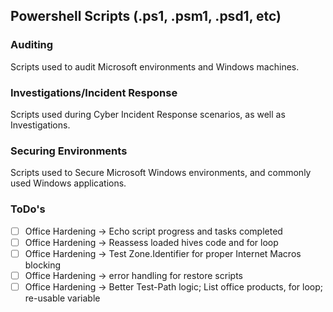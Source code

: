 ## Powershell Scripts (.ps1, .psm1, .psd1, etc)



### Auditing
Scripts used to audit Microsoft environments and Windows machines. 

### Investigations/Incident Response
Scripts used during Cyber Incident Response scenarios, as well as Investigations. 


### Securing Environments
Scripts used to Secure Microsoft Windows environments, and commonly used Windows applications.




### ToDo's
- [ ] Office Hardening -> Echo script progress and tasks completed
- [ ] Office Hardening -> Reassess loaded hives code and for loop
- [ ] Office Hardening -> Test Zone.Identifier for proper Internet Macros blocking
- [ ] Office Hardening -> error handling for restore scripts
- [ ] Office Hardening -> Better Test-Path logic; List office products, for loop; re-usable variable
